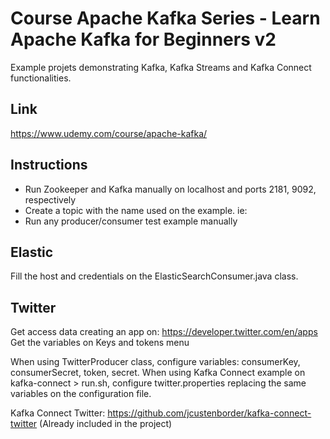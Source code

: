 # Course Apache Kafka Series - Learn Apache Kafka for Beginners v2

Example projets demonstrating Kafka, Kafka Streams and Kafka Connect functionalities.

## Link
https://www.udemy.com/course/apache-kafka/

## Instructions

- Run Zookeeper and Kafka manually on localhost and ports 2181, 9092, respectively
- Create a topic with the name used on the example. ie: 
- Run any producer/consumer test example manually

## Elastic
Fill the host and credentials on the ElasticSearchConsumer.java class.

## Twitter

Get access data creating an app on: https://developer.twitter.com/en/apps
Get the variables on Keys and tokens menu

When using TwitterProducer class, configure variables: consumerKey, consumerSecret, token, secret.
When using Kafka Connect example on kafka-connect > run.sh, configure twitter.properties replacing the same variables on the configuration file.

Kafka Connect Twitter: https://github.com/jcustenborder/kafka-connect-twitter (Already included in the project)
